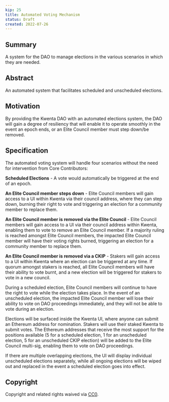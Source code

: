 ```yaml
---
kip: 25
title: Automated Voting Mechanism
status: Draft
created: 2022-07-26
---
```


## Summary

A system for the DAO to manage elections in the various scenarios in which they are needed.

## Abstract

An automated system that facilitates scheduled and unscheduled elections.

## Motivation

By providing the Kwenta DAO with an automated elections system, the DAO will gain a degree of resiliency that will enable it to operate smoothly in the event an epoch ends, or an Elite Council member must step down/be removed.

## Specification

The automated voting system will handle four scenarios without the need for intervention from Core Contributors:

**Scheduled Elections** - A vote would automatically be triggered at the end of an epoch.

**An Elite Council member steps down** - Elite Council members will gain access to a UI within Kwenta via their council address, where they can step down, burning their right to vote and triggering an election for a community member to replace them.

**An Elite Council member is removed via the Elite Council** - Elite Council members will gain access to a UI via their council address within Kwenta, enabling them to vote to remove an Elite Council member. If a majority ruling is reached amongst Elite Council members, the impacted Elite Council member will have their voting rights burned, triggering an election for a community member to replace them.

**An Elite Council member is removed via a CKIP** - Stakers will gain access to a UI within Kwenta where an election can be triggered at any time. If quorum amongst stakers is reached, all Elite Council members will have their ability to vote burnt, and a new election will be triggered for stakers to vote in a new council.

During a scheduled election, Elite Council members will continue to have the right to vote while the election takes place. In the event of an unscheduled election, the impacted Elite Council member will lose their ability to vote on DAO proceedings immediately, and they will not be able to vote during an election.

Elections will be surfaced inside the Kwenta UI, where anyone can submit an Ethereum address for nomination. Stakers will use their staked Kwenta to submit votes. The Ethereum addresses that receive the most support for the positions available (5 for a scheduled election, 1 for an unscheduled election, 5 for an unscheduled CKIP election) will be added to the Elite Council multi-sig, enabling them to vote on DAO proceedings.

If there are multiple overlapping elections, the UI will display individual unscheduled elections separately, while all ongoing elections will be wiped out and replaced in the event a scheduled election goes into effect.

## Copyright

Copyright and related rights waived via [CC0](https://creativecommons.org/publicdomain/zero/1.0/).

